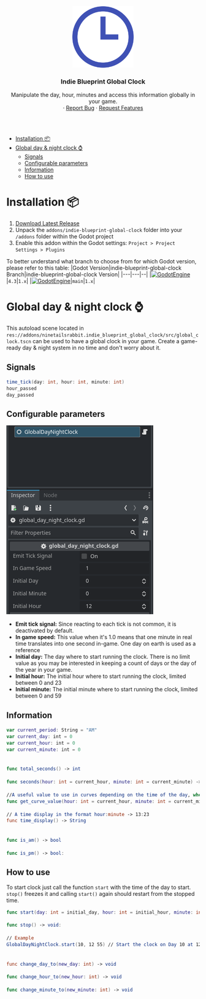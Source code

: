 <div align="center">
	<img src="icon.svg" alt="Logo" width="160" height="160">

<h3 align="center">Indie Blueprint Global Clock</h3>

  <p align="center">
   Manipulate the day, hour, minutes and access this information globally in your game.
	<br />
	·
	<a href="https://github.com/ninetailsrabbit/indie-blueprint-global-clock/issues/new?assignees=ninetailsrabbit&labels=%F0%9F%90%9B+bug&projects=&template=bug_report.md&title=">Report Bug</a>
	·
	<a href="https://github.com/ninetailsrabbit/indie-blueprint-global-clock/issues/new?assignees=ninetailsrabbit&labels=%E2%AD%90+feature&projects=&template=feature_request.md&title=">Request Features</a>
  </p>
</div>

<br>
<br>

- [Installation 📦](#installation-)
- [Global day \& night clock ⌚](#global-day--night-clock-)
  - [Signals](#signals)
  - [Configurable parameters](#configurable-parameters)
  - [Information](#information)
  - [How to use](#how-to-use)

# Installation 📦

1. [Download Latest Release](https://github.com/ninetailsrabbit/indie-blueprint-global-clock/releases/latest)
2. Unpack the `addons/indie-blueprint-global-clock` folder into your `/addons` folder within the Godot project
3. Enable this addon within the Godot settings: `Project > Project Settings > Plugins`

To better understand what branch to choose from for which Godot version, please refer to this table:
|Godot Version|indie-blueprint-global-clock Branch|indie-blueprint-global-clock Version|
|---|---|--|
|[![GodotEngine](https://img.shields.io/badge/Godot_4.3.x_stable-blue?logo=godotengine&logoColor=white)](https://godotengine.org/)|`4.3`|`1.x`|
|[![GodotEngine](https://img.shields.io/badge/Godot_4.4.x_stable-blue?logo=godotengine&logoColor=white)](https://godotengine.org/)|`main`|`1.x`|

# Global day & night clock ⌚

This autoload scene located in `res://addons/ninetailsrabbit.indie_blueprint_global_clock/src/global_clock.tscn` can be used to have a global clock in your game. Create a game-ready day & night system in no time and don't worry about it.

## Signals

```csharp
time_tick(day: int, hour: int, minute: int)
hour_passed
day_passed
```

## Configurable parameters

![global_clock_parameters](images/global_clock_parameters.png)

- **Emit tick signal:** Since reacting to each tick is not common, it is deactivated by default.
- **In game speed:** This value when it's 1.0 means that one minute in real time translates into one second in-game. One day on earth is used as a reference
- **Initial day:** The day where to start running the clock. There is no limit value as you may be interested in keeping a count of days or the day of the year in your game.
- **Initial hour:** The initial hour where to start running the clock, limited between 0 and 23
- **Initial minute:** The initial minute where to start running the clock, limited between 0 and 59

## Information

```swift
var current_period: String = "AM"
var current_day: int = 0
var current_hour: int = 0
var current_minute: int = 0


func total_seconds() -> int

func seconds(hour: int = current_hour, minute: int = current_minute) -> int

//A useful value to use in curves depending on the time of the day, where 00:00 will have a value of 9 and 23:59 a value of 1.0.
func get_curve_value(hour: int = current_hour, minute: int = current_minute) -> float

// A time display in the format hour:minute -> 13:23
func time_display() -> String


func is_am() -> bool

func is_pm() -> bool:
```

## How to use

To start clock just call the function `start` with the time of the day to start. `stop()` freezes it and calling `start()` again should restart from the stopped time.

```swift
func start(day: int = initial_day, hour: int = initial_hour, minute: int = initial_minute) -> void

func stop() -> void:

// Example
GlobalDayNightClock.start(10, 12 55) // Start the clock on Day 10 at 12:55


func change_day_to(new_day: int) -> void

func change_hour_to(new_hour: int) -> void

func change_minute_to(new_minute: int) -> void
```
